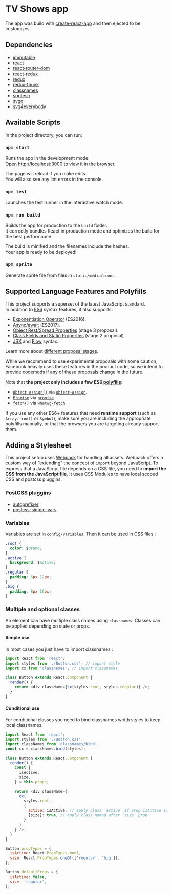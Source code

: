 # TV Shows app

The app was build with [create-react-app](https://github.com/facebookincubator/create-react-app) and then ejected to be customizes.


## Dependencies
* [immutable](https://facebook.github.io/immutable-js/)
* [react](https://facebook.github.io/react/)
* [react-router-dom](https://github.com/ReactTraining/react-router/)
* [react-redux](http://redux.js.org/docs/basics/UsageWithReact.html)
* [redux](http://redux.js.org/)
* [redux-thunk](https://github.com/gaearon/redux-thunk/)
* [classnames](https://github.com/JedWatson/classnames/)
* [spritesh](https://github.com/edenspiekermann/sprite.sh)
* [svgo](https://github.com/svg/svgo)
* [svg4everybody](https://github.com/jonathantneal/svg4everybody)

## Available Scripts

In the project directory, you can run:

### `npm start`

Runs the app in the development mode.<br>
Open [http://localhost:3000](http://localhost:3000) to view it in the browser.

The page will reload if you make edits.<br>
You will also see any lint errors in the console.

### `npm test`

Launches the test runner in the interactive watch mode.<br>

### `npm run build`

Builds the app for production to the `build` folder.<br>
It correctly bundles React in production mode and optimizes the build for the best performance.

The build is minified and the filenames include the hashes.<br>
Your app is ready to be deployed!

### `npm sprite`

Generate sprite file from files in `static/media/icons`.


## Supported Language Features and Polyfills

This project supports a superset of the latest JavaScript standard.<br>
In addition to [ES6](https://github.com/lukehoban/es6features) syntax features, it also supports:

* [Exponentiation Operator](https://github.com/rwaldron/exponentiation-operator) (ES2016).
* [Async/await](https://github.com/tc39/ecmascript-asyncawait) (ES2017).
* [Object Rest/Spread Properties](https://github.com/sebmarkbage/ecmascript-rest-spread) (stage 3 proposal).
* [Class Fields and Static Properties](https://github.com/tc39/proposal-class-public-fields) (stage 2 proposal).
* [JSX](https://facebook.github.io/react/docs/introducing-jsx.html) and [Flow](https://flowtype.org/) syntax.

Learn more about [different proposal stages](https://babeljs.io/docs/plugins/#presets-stage-x-experimental-presets-).

While we recommend to use experimental proposals with some caution, Facebook heavily uses these features in the product code, so we intend to provide [codemods](https://medium.com/@cpojer/effective-javascript-codemods-5a6686bb46fb) if any of these proposals change in the future.

Note that **the project only includes a few ES6 [polyfills](https://en.wikipedia.org/wiki/Polyfill)**:

* [`Object.assign()`](https://developer.mozilla.org/en/docs/Web/JavaScript/Reference/Global_Objects/Object/assign) via [`object-assign`](https://github.com/sindresorhus/object-assign).
* [`Promise`](https://developer.mozilla.org/en-US/docs/Web/JavaScript/Reference/Global_Objects/Promise) via [`promise`](https://github.com/then/promise).
* [`fetch()`](https://developer.mozilla.org/en/docs/Web/API/Fetch_API) via [`whatwg-fetch`](https://github.com/github/fetch).

If you use any other ES6+ features that need **runtime support** (such as `Array.from()` or `Symbol`), make sure you are including the appropriate polyfills manually, or that the browsers you are targeting already support them.


## Adding a Stylesheet

This project setup uses [Webpack](https://webpack.github.io/) for handling all assets. Webpack offers a custom way of “extending” the concept of `import` beyond JavaScript. To express that a JavaScript file depends on a CSS file, you need to **import the CSS from the JavaScript file**.
It uses CSS Modules to have local scoped CSS and postcss pluggins.

### PostCSS pluggins

* [autoprefixer](https://github.com/postcss/autoprefixer/)
* [postcss-simple-vars](https://github.com/postcss/postcss-simple-vars/)

### Variables
Variables are set in `config/variables`. Then it can be used in CSS files :
```css
.root {
  color: $brand;
}
.active {
  background: $active;
}
.regular {
  padding: 6px 12px;
}
.big {
  padding: 8px 16px;
}
```

### Multiple and optional classes
An element can have multiple class names using `classnames`. Classes can be applied depending on state or props.

#### Simple use
In most cases you just have to import classnames :
```js
import React from 'react';
import styles from './Button.css'; // import style
import cx from 'classnames'; // import classnames

class Button extends React.Component {
  render() {
    return <div className={cx(styles.root, styles.regular)} />;
  }
}
```

#### Conditional use
For conditional classes you need to bind classnames width styles to keep local classnames.
```js
import React from 'react';
import styles from './Button.css';
import classNames from 'classnames/bind';
const cx = classNames.bind(styles);

class Button extends React.Component {
  render() {
    const {
      isActive,
      size,
    } = this.props;

    return <div className={
      cx(
        styles.root,
        {
          active: isActive, // apply class `active` if prop isActive is true
          [size]: true, // apply class named after `size` prop
        }
      )
    } />;
  }
}

Button.propTypes = {
  isActive: React.PropTypes.bool,
  size: React.PropTypes.oneOf(['regular', 'big']),
};

Button.defaultProps = {
  isActive: false,
  size: 'regular',
};
```
